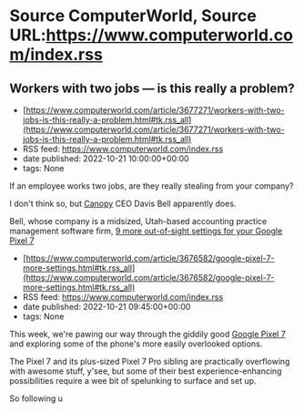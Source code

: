 # Source ComputerWorld, Source URL:https://www.computerworld.com/index.rss

## Workers with two jobs — is this really a problem?
 - [https://www.computerworld.com/article/3677271/workers-with-two-jobs-is-this-really-a-problem.html#tk.rss_all](https://www.computerworld.com/article/3677271/workers-with-two-jobs-is-this-really-a-problem.html#tk.rss_all)
 - RSS feed: https://www.computerworld.com/index.rss
 - date published: 2022-10-21 10:00:00+00:00
 - tags: None

<article>
	<section class="page">
<p>If an employee works two jobs, are they really stealing from your company?</p><p>I don't think so, but <a href="https://www.getcanopy.com/" rel="nofollow">Canopy</a> CEO Davis Bell apparently does.</p><p>Bell, whose company is a midsized, Utah-based accounting practice management software firm, <a href="https://www.linkedin.com/posts/davistbell_update-well-that-escalated-quickly-i-activity-6986537924460785664--J1h/?utm_source=share&amp;utm_medium=member_deskt

## 9 more out-of-sight settings for your Google Pixel 7
 - [https://www.computerworld.com/article/3676582/google-pixel-7-more-settings.html#tk.rss_all](https://www.computerworld.com/article/3676582/google-pixel-7-more-settings.html#tk.rss_all)
 - RSS feed: https://www.computerworld.com/index.rss
 - date published: 2022-10-21 09:45:00+00:00
 - tags: None

<article>
	<section class="page">
<p>This week, we're pawing our way through the giddily good <a href="https://www.computerworld.com/article/3675965/google-pixel-7.html">Google Pixel 7</a> and exploring some of the phone's more easily overlooked options.</p><p>The Pixel 7 and its plus-sized Pixel 7 Pro sibling are practically overflowing with awesome stuff, y'see, but some of their best experience-enhancing possibilities require a wee bit of spelunking to surface and set up.</p><p>So following u
